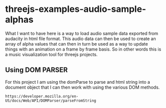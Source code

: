 # threejs-examples-audio-sample-alphas

What I want to have here is a way to load audio sample data exported from audacity in html file format. This audio data can then be used to create an array of alpha values that can then in turn be used as a way to update things with an animation on a frame by frame basis. So in other words this is a music visualization tool for threejs projects.


## Using DOM PARSER

For this project I am using the domParse to parse and html string into a document object that I can then work with using the various DOM methods.

```
https://developer.mozilla.org/en-US/docs/Web/API/DOMParser/parseFromString
```